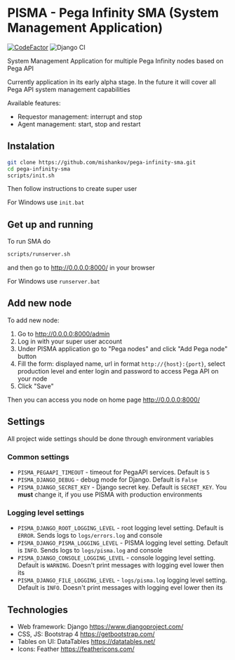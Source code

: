 # PISMA - Pega Infinity SMA (System Management Application)
[![CodeFactor](https://www.codefactor.io/repository/github/mishankov/pega-infinity-sma/badge)](https://www.codefactor.io/repository/github/mishankov/pega-infinity-sma)
![Django CI](https://github.com/mishankov/pega-infinity-sma/workflows/Django%20CI/badge.svg)

System Management Application for multiple Pega Infinity nodes based on Pega API

Currently application in its early alpha stage. In the future it will cover all Pega API system management capabilities

Available features:
- Requestor management: interrupt and stop  
- Agent management: start, stop and restart

## Instalation

```bash
git clone https://github.com/mishankov/pega-infinity-sma.git
cd pega-infinity-sma
scripts/init.sh
```
Then follow instructions to create super user

For Windows use `init.bat`

## Get up and running
To run SMA do
```bash
scripts/runserver.sh
```
and then go to http://0.0.0.0:8000/ in your browser

For Windows use `runserver.bat`

## Add new node
To add new node:
 1. Go to http://0.0.0.0:8000/admin
 2. Log in with your super user account
 3. Under PISMA application go to "Pega nodes" and click "Add Pega node" button
 4. Fill the form: displayed name, url in format `http://{host}:{port}`, select production level and enter login and password to access Pega API on your node
 5. Click "Save"
 
Then you can access you node on home page http://0.0.0.0:8000/

## Settings
All project wide settings should be done through environment variables

### Common settings
- `PISMA_PEGAAPI_TIMEOUT` - timeout for PegaAPI services. Default is `5`
- `PISMA_DJANGO_DEBUG` - debug mode for Django. Default is `False`
- `PISMA_DJANGO_SECRET_KEY` - Django secret key. Default is `SECRET_KEY`. You **must** change it, if you use PISMA with production environments

### Logging level settings
- `PISMA_DJANGO_ROOT_LOGGING_LEVEL` - root logging level setting. Default is `ERROR`. Sends logs to `logs/errors.log` and console
- `PISMA_DJANGO_PISMA_LOGGING_LEVEL` - PISMA logging level setting. Default is `INFO`. Sends logs to `logs/pisma.log` and console
- `PISMA_DJANGO_CONSOLE_LOGGING_LEVEL` - console logging level setting. Default is `WARNING`. Doesn't print messages with logging evel lower then its
- `PISMA_DJANGO_FILE_LOGGING_LEVEL` - `logs/pisma.log` logging level setting. Default is `INFO`. Doesn't print messages with logging evel lower then its

## Technologies
- Web framework: Django https://www.djangoproject.com/
- CSS, JS: Bootstrap 4 https://getbootstrap.com/
- Tables on UI: DataTables https://datatables.net/
- Icons: Feather https://feathericons.com/
